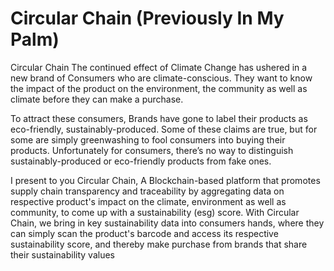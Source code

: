 # Circular Chain (Previously In My Palm)


Circular Chain The continued effect of Climate Change has ushered in a new brand of Consumers who are climate-conscious. They want to know the impact of the product on the environment, the community as well as climate before they can make a purchase.

To attract these consumers, Brands have gone to label their products as eco-friendly, sustainably-produced. Some of these claims are true, but for some are simply greenwashing to fool consumers into buying their products. Unfortunately for consumers, there’s no way to distinguish sustainably-produced or eco-friendly products from fake ones.

I present to you Circular Chain, A Blockchain-based platform that promotes supply chain transparency and traceability by aggregating data on respective product's impact on the climate, environment as well as community, to come up with a sustainability (esg) score. With Circular Chain, we bring in key sustainability data into consumers hands, where they can simply scan the product's barcode and access its respective sustainability score, and thereby make purchase from brands that share their sustainability values

